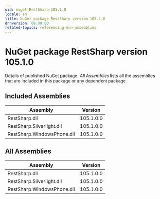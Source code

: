 ```yaml
---
uid: nuget-RestSharp-105.1.0
locale: en
title: NuGet package RestSharp version 105.1.0
dnnversion: 09.08.00
related-topics: referencing-dnn-assemblies
---
```


# NuGet package RestSharp version 105.1.0
Details of published NuGet package.
*All Assemblies* lists all the assemblies that are included in this package or any dependent package.

## Included Assemblies

|Assembly|Version|
|---|---|
|RestSharp.dll|105.1.0.0|
|RestSharp.Silverlight.dll|105.1.0.0|
|RestSharp.WindowsPhone.dll|105.1.0.0|

## All Assemblies

|Assembly|Version|
|---|---|
|RestSharp.dll|105.1.0.0|
|RestSharp.Silverlight.dll|105.1.0.0|
|RestSharp.WindowsPhone.dll|105.1.0.0|

